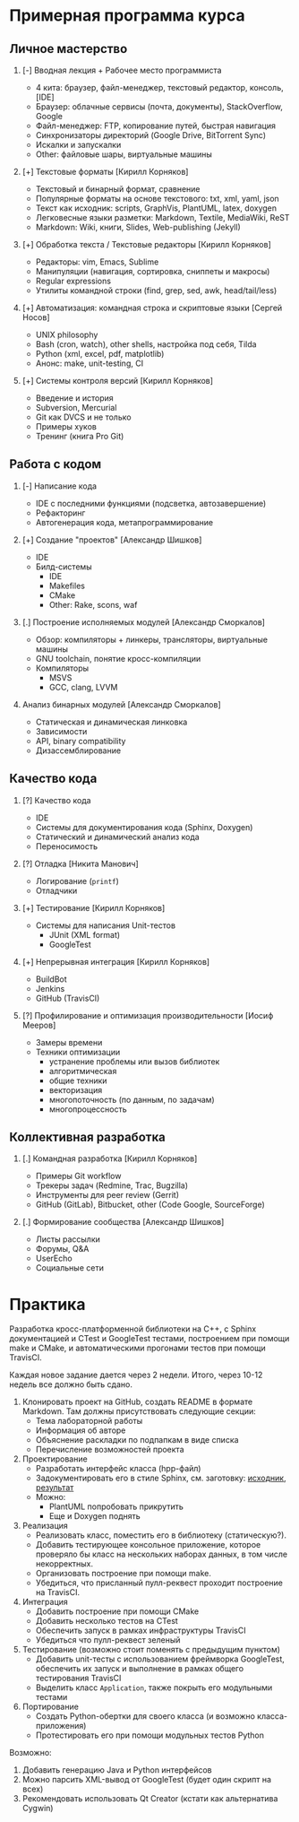 # Примерная программа курса

## Личное мастерство

  01. [-] Вводная лекция + Рабочее место программиста
      - 4 кита: браузер, файл-менеджер, текстовый редактор, консоль, [IDE]
      - Браузер: облачные сервисы (почта, документы), StackOverflow, Google
      - Файл-менеджер: FTP, копирование путей, быстрая навигация
      - Cинхронизаторы директорий (Google Drive, BitTorrent Sync)
      - Искалки и запускалки
      - Other: файловые шары, виртуальные машины

  01. [+] Текстовые форматы [Кирилл Корняков]
      - Текстовый и бинарный формат, сравнение
      - Популярные форматы на основе текстового: txt, xml, yaml, json
      - Текст как исходник: scripts, GraphVis, PlantUML, latex, doxygen
      - Легковесные языки разметки: Markdown, Textile, MediaWiki, ReST
      - Markdown: Wiki, книги, Slides, Web-publishing (Jekyll)

  01. [+] Обработка текста / Текстовые редакторы [Кирилл Корняков]
      - Редакторы: vim, Emacs, Sublime
      - Манипуляции (навигация, сортировка, сниппеты и макросы)
      - Regular expressions
      - Утилиты командной строки (find, grep, sed, awk, head/tail/less)

  01. [+] Автоматизация: командная строка и скриптовые языки [Сергей Носов]
      - UNIX philosophy
      - Bash (cron, watch), other shells, настройка под себя, Tilda
      - Python (xml, excel, pdf, matplotlib)
      - Анонс: make, unit-testing, CI

  01. [+] Системы контроля версий [Кирилл Корняков]
      - Введение и история
      - Subversion, Mercurial
      - Git как DVCS и не только
      - Примеры хуков
      - Тренинг (книга Pro Git)

## Работа с кодом

  01. [-] Написание кода
      - IDE с последними функциями (подсветка, автозавершение)
      - Рефакторинг
      - Автогенерация кода, метапрограммирование

  01. [+] Создание "проектов" [Александр Шишков]
      - IDE
      - Билд-системы
        - IDE
        - Makefiles
        - CMake
        - Other: Rake, scons, waf

  01. [.] Построение исполняемых модулей [Александр Сморкалов]
      - Обзор: компиляторы + линкеры, трансляторы, виртуальные машины
      - GNU toolchain, понятие кросс-компиляции
      - Компиляторы
        - MSVS
        - GCC, clang, LVVM

  01. Анализ бинарных модулей [Александр Сморкалов]
      - Статическая и динамическая линковка
      - Зависимости
      - API, binary compatibility
      - Дизассемблирование

## Качество кода

  01. [?] Качество кода
      - IDE
      - Системы для документирования кода (Sphinx, Doxygen)
      - Статический и динамический анализ кода
      - Переносимость

  01. [?] Отладка [Никита Манович]
      - Логирование (`printf`)
      - Отладчики

  01. [+] Тестирование [Кирилл Корняков]
      - Системы для написания Unit-тестов
        - JUnit (XML format)
        - GoogleTest

  01. [+] Непрерывная интеграция [Кирилл Корняков]
      - BuildBot
      - Jenkins
      - GitHub (TravisCI)

  01. [?] Профилирование и оптимизация производительности [Иосиф Мееров]
      - Замеры времени
      - Техники оптимизации
        - устранение проблемы или вызов библиотек
        - алгоритмическая
        - общие техники
        - векторизация
        - многопоточность (по данным, по задачам)
        - многопроцессность

## Коллективная разработка

  01. [.] Командная разработка [Кирилл Корняков]
      - Примеры Git workflow
      - Трекеры задач (Redmine, Trac, Bugzilla)
      - Инструменты для peer review (Gerrit)
      - GitHub (GitLab), Bitbucket, other (Code Google, SourceForge)

  01. [.] Формирование сообщества [Александр Шишков]
      - Листы рассылки
      - Форумы, Q&A
      - UserEcho
      - Социальные сети

# Практика

Разработка кросс-платформенной библиотеки на С++, с Sphinx документацией и CTest
и GoogleTest тестами, построением при помощи make и CMake, и автоматическими
прогонами тестов при помощи TravisCI.

Каждая новое задание дается через 2 недели. Итого, через 10-12 недель все должно
быть сдано.

  1. Клонировать проект на GitHub, создать README в формате Markdown. Там 
     должны присутствовать следующие секции: 
     - Тема лабораторной работы
     - Информация об авторе
     - Объяснение раскладки по подпапкам в виде списка
     - Перечисление возможностей проекта
  1. Проектирование
     - Разработать интерфейс класса (hpp-файл)
     - Задокументировать его в стиле Sphinx, см. заготовку:
       [исходник](rst_example), [результат](rst_out)
     - Можно:
       - PlantUML попробовать прикрутить
       - Еще и Doxygen поднять
  1. Реализация
     - Реализовать класс, поместить его в библиотеку (статическую?).
     - Добавить тестирующее консольное приложение, которое проверяло бы класс на
       нескольких наборах данных, в том числе некорректных.
     - Организовать построение при помощи make.
     - Убедиться, что присланный пулл-реквест проходит построение на TravisCI.
  1. Интеграция
     - Добавить построение при помощи CMake
     - Добавить несколько тестов на CTest
     - Обеспечить запуск в рамках инфраструктуры TravisCI
     - Убедиться что пулл-реквест зеленый
  1. Тестирование (возможно стоит поменять с предыдущим пунктом)
     - Добавить unit-тесты с использованием фреймворка GoogleTest, обеспечить их
       запуск и выполнение в рамках общего тестирования TravisCI
     - Выделить класс `Application`, также покрыть его модульными тестами
  1. Портирование
     - Создать Python-обертки для своего класса (и возможно класса-приложения)
     - Протестировать его при помощи модульных тестов Python 

Возможно:

  1. Добавить генерацию Java и Python интерфейсов
  1. Можно парсить XML-вывод от GoogleTest (будет один скрипт на всех)
  1. Рекомендовать использовать Qt Creator (кстати как альтернатива Cygwin)

<!-- Links -->

[rst_example]: <https://raw.github.com/UNN-VMK-Software/devtools-course/master/code/kirill-kornyakov/docs/simplecalc.rst>
[rst_out]: <https://devtools.readthedocs.org/ru/latest/>
